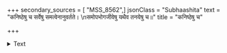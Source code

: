 +++
secondary_sources = [ "MSS_8562",]
jsonClass = "Subhaashita"
text = "कनिष्ठेषु च सर्वेषु समत्वेनानुवर्तते।  \nसमोपभोगजीवेषु यथैव तनयेषु च॥"
title = "कनिष्ठेषु च"

+++

<details><summary>Text</summary>

कनिष्ठेषु च सर्वेषु समत्वेनानुवर्तते।  
समोपभोगजीवेषु यथैव तनयेषु च॥
</details>

